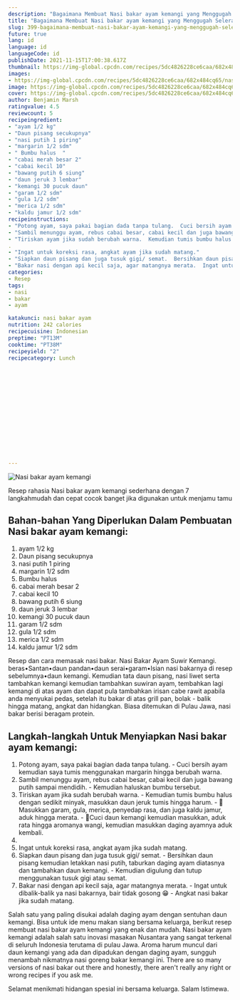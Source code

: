 ```yaml
---
description: "Bagaimana Membuat Nasi bakar ayam kemangi yang Menggugah Selera"
title: "Bagaimana Membuat Nasi bakar ayam kemangi yang Menggugah Selera"
slug: 399-bagaimana-membuat-nasi-bakar-ayam-kemangi-yang-menggugah-selera
future: true
lang: id
language: id
languageCode: id
publishDate: 2021-11-15T17:00:38.617Z 
thumbnail: https://img-global.cpcdn.com/recipes/5dc4826228ce6caa/682x484cq65/nasi-bakar-ayam-kemangi-foto-resep-utama.png
images:
- https://img-global.cpcdn.com/recipes/5dc4826228ce6caa/682x484cq65/nasi-bakar-ayam-kemangi-foto-resep-utama.png
image: https://img-global.cpcdn.com/recipes/5dc4826228ce6caa/682x484cq65/nasi-bakar-ayam-kemangi-foto-resep-utama.png
cover: https://img-global.cpcdn.com/recipes/5dc4826228ce6caa/682x484cq65/nasi-bakar-ayam-kemangi-foto-resep-utama.png
author: Benjamin Marsh
ratingvalue: 4.5
reviewcount: 5
recipeingredient:
- "ayam 1/2 kg"
- "Daun pisang secukupnya"
- "nasi putih 1 piring"
- "margarin 1/2 sdm"
- " Bumbu halus  "
- "cabai merah besar 2"
- "cabai kecil 10"
- "bawang putih 6 siung"
- "daun jeruk 3 lembar"
- "kemangi 30 pucuk daun"
- "garam 1/2 sdm"
- "gula 1/2 sdm"
- "merica 1/2 sdm"
- "kaldu jamur 1/2 sdm"
recipeinstructions:
- "Potong ayam, saya pakai bagian dada tanpa tulang.  Cuci bersih ayam kemudian saya tumis menggunakan margarin hingga berubah warna."
- "Sambil menunggu ayam, rebus cabai besar, cabai kecil dan juga bawang putih sampai mendidih.  Kemudian haluskan bumbu tersebut."
- "Tiriskan ayam jika sudah berubah warna.  Kemudian tumis bumbu halus dengan sedikit minyak, masukkan daun jeruk tumis hingga harum.  🌼Masukkan garam, gula, merica, penyedap rasa, dan juga kaldu jamur, aduk hingga merata.  🌼Cuci daun kemangi kemudian masukkan, aduk rata hingga aromanya wangi, kemudian masukkan daging ayamnya aduk kembali."
. 
- "Ingat untuk koreksi rasa, angkat ayam jika sudah matang."
- "Siapkan daun pisang dan juga tusuk gigi/ semat.  Bersihkan daun pisang kemudian letakkan nasi putih, taburkan daging ayam diatasnya dan tambahkan daun kemangi.  Kemudian digulung dan tutup menggunakan tusuk gigi atau semat."
- "Bakar nasi dengan api kecil saja, agar matangnya merata.  Ingat untuk dibalik-balik ya nasi bakarnya, bair tidak gosong 😁 Angkat nasi bakar jika sudah matang."
categories:
- Resep
tags:
- nasi
- bakar
- ayam

katakunci: nasi bakar ayam 
nutrition: 242 calories
recipecuisine: Indonesian
preptime: "PT13M"
cooktime: "PT38M"
recipeyield: "2"
recipecategory: Lunch


     
    
    
    
    
    
    
    
    
    
    
      
    
---
```



![Nasi bakar ayam kemangi](https://img-global.cpcdn.com/recipes/5dc4826228ce6caa/682x484cq65/nasi-bakar-ayam-kemangi-foto-resep-utama.png)

Resep rahasia Nasi bakar ayam kemangi  sederhana dengan 7 langkahmudah dan cepat cocok banget jika digunakan untuk menjamu tamu

<!--inarticleads1-->

## Bahan-bahan Yang Diperlukan Dalam Pembuatan Nasi bakar ayam kemangi:

1. ayam 1/2 kg
1. Daun pisang secukupnya
1. nasi putih 1 piring
1. margarin 1/2 sdm
1.  Bumbu halus  
1. cabai merah besar 2
1. cabai kecil 10
1. bawang putih 6 siung
1. daun jeruk 3 lembar
1. kemangi 30 pucuk daun
1. garam 1/2 sdm
1. gula 1/2 sdm
1. merica 1/2 sdm
1. kaldu jamur 1/2 sdm

Resep dan cara memasak nasi bakar. Nasi Bakar Ayam Suwir Kemangi. beras•Santan•daun pandan•daun serai•garam•Isian nasi bakarnya di resep sebelumnya•daun kemangi. Kemudian tata daun pisang, nasi liwet serta tambahkan kemangi kemudian tambahkan suwiran ayam, tembahkan lagi kemangi di atas ayam dan dapat pula tambahkan irisan cabe rawit apabila anda menyukai pedas, setelah itu bakar di atas grill pan, bolak - balik hingga matang, angkat dan hidangkan. Biasa ditemukan di Pulau Jawa, nasi bakar berisi beragam protein. 

<!--inarticleads2-->

## Langkah-langkah Untuk Menyiapkan Nasi bakar ayam kemangi:

1. Potong ayam, saya pakai bagian dada tanpa tulang.  - Cuci bersih ayam kemudian saya tumis menggunakan margarin hingga berubah warna.
1. Sambil menunggu ayam, rebus cabai besar, cabai kecil dan juga bawang putih sampai mendidih.  - Kemudian haluskan bumbu tersebut.
1. Tiriskan ayam jika sudah berubah warna.  - Kemudian tumis bumbu halus dengan sedikit minyak, masukkan daun jeruk tumis hingga harum.  - 🌼Masukkan garam, gula, merica, penyedap rasa, dan juga kaldu jamur, aduk hingga merata.  - 🌼Cuci daun kemangi kemudian masukkan, aduk rata hingga aromanya wangi, kemudian masukkan daging ayamnya aduk kembali.
1. 
1. Ingat untuk koreksi rasa, angkat ayam jika sudah matang.
1. Siapkan daun pisang dan juga tusuk gigi/ semat.  - Bersihkan daun pisang kemudian letakkan nasi putih, taburkan daging ayam diatasnya dan tambahkan daun kemangi.  - Kemudian digulung dan tutup menggunakan tusuk gigi atau semat.
1. Bakar nasi dengan api kecil saja, agar matangnya merata.  - Ingat untuk dibalik-balik ya nasi bakarnya, bair tidak gosong 😁 - Angkat nasi bakar jika sudah matang.


Salah satu yang paling disukai adalah daging ayam dengan sentuhan daun kemangi. Bisa untuk ide menu makan siang bersama keluarga, berikut resep membuat nasi bakar ayam kemangi yang enak dan mudah. Nasi bakar ayam kemangi adalah salah satu inovasi masakan Nusantara yang sangat terkenal di seluruh Indonesia terutama di pulau Jawa. Aroma harum muncul dari daun kemangi yang ada dan dipadukan dengan daging ayam, sungguh menambah nikmatnya nasi goreng bakar kemangi ini. There are so many versions of nasi bakar out there and honestly, there aren&#39;t really any right or wrong recipes if you ask me. 

Selamat menikmati hidangan spesial ini bersama keluarga. Salam Istimewa.
